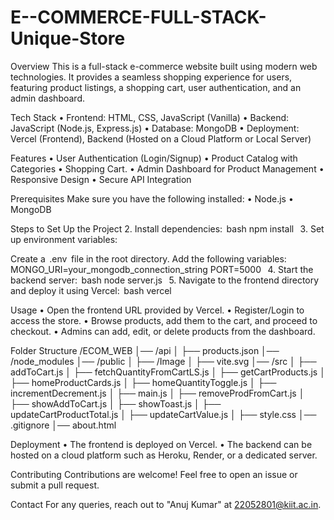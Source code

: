 # E--COMMERCE-FULL-STACK-Unique-Store
Overview
This is a full-stack e-commerce website built using modern web technologies. It provides a seamless shopping experience for users, featuring product listings, a shopping cart, user authentication, and an admin dashboard.

Tech Stack
•⁠ ⁠Frontend: HTML, CSS, JavaScript (Vanilla) •⁠ ⁠Backend: JavaScript (Node.js, Express.js) •⁠ ⁠Database: MongoDB •⁠ ⁠Deployment: Vercel (Frontend), Backend (Hosted on a Cloud Platform or Local Server)

Features
•⁠ ⁠User Authentication (Login/Signup) •⁠ ⁠Product Catalog with Categories •⁠ ⁠Shopping Cart. •⁠ ⁠Admin Dashboard for Product Management •⁠ ⁠Responsive Design •⁠ ⁠Secure API Integration

Prerequisites
Make sure you have the following installed: •⁠ ⁠Node.js •⁠ ⁠MongoDB

Steps to Set Up the Project
2.⁠ ⁠Install dependencies: ⁠ bash npm install  ⁠ 3.⁠ ⁠Set up environment variables:

Create a ⁠ .env ⁠ file in the root directory.
Add the following variables:
⁠  MONGO_URI=your_mongodb_connection_string PORT=5000  ⁠ 4.⁠ ⁠Start the backend server: ⁠ bash node server.js  ⁠ 5.⁠ ⁠Navigate to the frontend directory and deploy it using Vercel: ⁠ bash vercel  ⁠

Usage
•⁠ ⁠Open the frontend URL provided by Vercel. •⁠ ⁠Register/Login to access the store. •⁠ ⁠Browse products, add them to the cart, and proceed to checkout. •⁠ ⁠Admins can add, edit, or delete products from the dashboard.

Folder Structure
/ECOM_WEB 
│── /api │
├── products.json 
│── /node_modules 
│── /public │ 
├── /Image │ 
├── vite.svg 
│── /src │ 
├── addToCart.js │ 
├── fetchQuantityFromCartLS.js │ 
├── getCartProducts.js │ 
├── homeProductCards.js │ 
├── homeQuantityToggle.js │ 
├── incrementDecrement.js │ 
├── main.js │ 
├── removeProdFromCart.js │ 
├── showAddToCart.js │ 
├── showToast.js │ 
├── updateCartProductTotal.js │ 
├── updateCartValue.js │ 
├── style.css 
│── .gitignore 
│── about.html

Deployment
•⁠ ⁠The frontend is deployed on Vercel. •⁠ ⁠The backend can be hosted on a cloud platform such as Heroku, Render, or a dedicated server.

Contributing
Contributions are welcome! Feel free to open an issue or submit a pull request.

Contact
For any queries, reach out to "Anuj  Kumar" at 22052801@kiit.ac.in.
